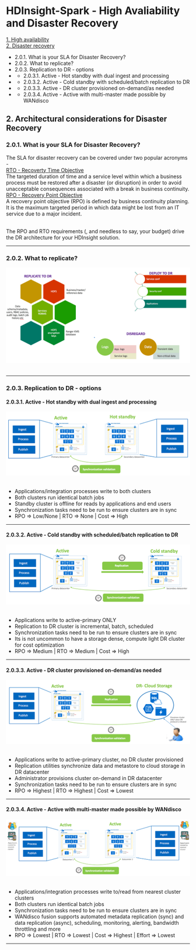 # HDInsight-Spark - High Avaliability and Disaster Recovery

[1. High availability](README.md#1--architectural-considerations-for-high-availability)<br>
[2. Disaster recovery](DisasterRecovery.md)<br>
- 2.0.1. What is your SLA for Disaster Recovery?
- 2.0.2. What to replicate? 
- 2.0.3. Replication to DR - options
 - - 2.0.3.1. Active - Hot standby with dual ingest and processing
 - - 2.0.3.2. Active - Cold standby with scheduled/batch replication to DR
 - - 2.0.3.3. Active - DR cluster provisioned on-demand/as needed
 - - 2.0.3.4. Active - Active with multi-master made possible by WANdisco

## 2.  Architectural considerations for Disaster Recovery

### 2.0.1.  What is your SLA for Disaster Recovery?
The SLA for disaster recovery can be covered under two popular acronyms -<br>
[RTO - Recoverty Time Objective](https://en.wikipedia.org/wiki/Recovery_time_objective)<br>
The targeted duration of time and a service level within which a business process must be restored after a disaster (or disruption) in order to avoid unacceptable consequences associated with a break in business continuity.<br>
[RPO - Recovery Point Objective](https://en.wikipedia.org/wiki/Recovery_point_objective)<br>
A recovery point objective (RPO) is defined by business continuity planning. It is the maximum targeted period in which data might be lost from an IT service due to a major incident.<br><br>

The RPO and RTO requirements (, and needless to say, your budget) drive the DR architecture for your HDInsight solution.
<hr>


### 2.0.2.  What to replicate? 

![8-replicate-whatto](images/8-dr-repicate-what-to.png)
<br><br>
<hr>


### 2.0.3.  Replication to DR - options

#### 2.0.3.1. Active - Hot standby with dual ingest and processing
![8-replicate-option1](images/8-option-1-active-dual-ingest.png)
<br><br>
- Applications/integration processes write to both clusters
- Both clusters run identical batch jobs
- Standby cluster is offline for reads by applications and end users
- Synchronization tasks need to be run to ensure clusters are in sync
- RPO => Low/None | RTO => None | Cost => High
<hr>

#### 2.0.3.2. Active - Cold standby with scheduled/batch replication to DR
![8-replicate-option2](images/8-option-2-active-cold-standby.png)
<br><br>
- Applications write to active-primary ONLY
- Replication to DR cluster is incremental, batch, scheduled
- Synchronization tasks need to be run to ensure clusters are in sync
- Its is not uncommon to have a storage dense, compute light DR cluster for cost optimization
- RPO => Medium | RTO => Medium | Cost => High
<hr>

#### 2.0.3.3. Active - DR cluster provisioned on-demand/as needed
![8-replicate-option3](images/8-option-3-active-don-demand-dr.png)
<br><br>
- Applications write to active-primary cluster, no DR cluster provisioned
- Replication utilities synchronize data and metastore to cloud storage in DR datacenter
- Administrator provisions cluster on-demand in DR datacenter
- Synchronization tasks need to be run to ensure clusters are in sync
 - RPO => Highest | RTO => Highest | Cost => Lowest
<hr>

#### 2.0.3.4. Active - Active with multi-master made possible by WANdisco
![8-replicate-option4](images/8-option-4-active-active.png)
<br><br>
- Applications/integration processes write to/read from nearest cluster clusters
- Both clusters run identical batch jobs
- Synchronization tasks need to be run to ensure clusters are in sync
- WANdisco fusion supports automated metadata replication (sync) and data replication (async), scheduling, monitoring, alerting, bandwidth throttling and more
 - RPO => Lowest | RTO => Lowest | Cost => Highest | Effort => Lowest
<hr>
